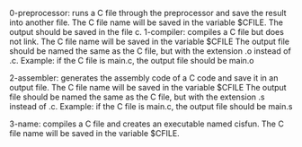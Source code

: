 0-preprocessor: runs a C file through the preprocessor and save the result into another file. The C file name will be saved in the variable $CFILE. The output should be saved in the file c.
1-compiler: compiles a C file but does not link. The C file name will be saved in the variable $CFILE
The output file should be named the same as the C file, but with the extension .o instead of .c.
Example: if the C file is main.c, the output file should be main.o

2-assembler: generates the assembly code of a C code and save it in an output file.
The C file name will be saved in the variable $CFILE
The output file should be named the same as the C file, but with the extension .s instead of .c.
Example: if the C file is main.c, the output file should be main.s

3-name: compiles a C file and creates an executable named cisfun.
The C file name will be saved in the variable $CFILE.

